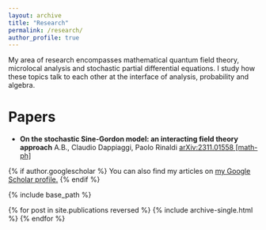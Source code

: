 ```yaml
---
layout: archive
title: "Research"
permalink: /research/
author_profile: true
---
```


My area of research encompasses mathematical quantum field theory, microlocal analysis and stochastic partial differential equations. I study how these topics talk to each other at the interface of analysis, probability and algebra.

# Papers
* **On the stochastic Sine-Gordon model: an interacting field theory approach**
  A.B., Claudio Dappiaggi, Paolo Rinaldi
   	[arXiv:2311.01558 [math-ph]](https://arxiv.org/pdf/2311.01558.pdf)
  

{% if author.googlescholar %}
  You can also find my articles on <u><a href="{{author.googlescholar}}">my Google Scholar profile</a>.</u>
{% endif %}

{% include base_path %}

{% for post in site.publications reversed %}
  {% include archive-single.html %}
{% endfor %}
